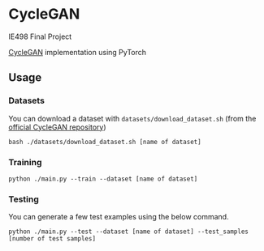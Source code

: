 # CycleGAN
IE498 Final Project

[CycleGAN](https://junyanz.github.io/CycleGAN/) implementation using PyTorch

## Usage


### Datasets
You can download a dataset with `datasets/download_dataset.sh` (from the [official CycleGAN repository](https://github.com/junyanz/pytorch-CycleGAN-and-pix2pix))
```
bash ./datasets/download_dataset.sh [name of dataset]
```

### Training
```
python ./main.py --train --dataset [name of dataset]
```

### Testing
You can generate a few test examples using the below command.
```
python ./main.py --test --dataset [name of dataset] --test_samples [number of test samples]
```
